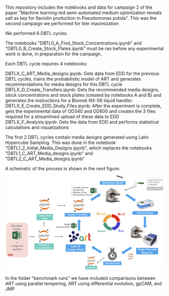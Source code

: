 This repository includes the notebooks and data for campaign 2 of the paper "Machine learning-led semi-automated medium optimization reveals salt as key for flaviolin production in Pseudomonas putida". This was the second campaign we performed for titer maximization

We performed 6 DBTL cycles.

The notebooks "DBTL0_A_Find_Stock_Concentrations.ipynb" and "DBTL0_B_Create_Stock_Plates.ipynb" must be ran before any experimental work is done, in preparation for the campaign.

Each DBTL cycle requires 4 notebooks:

DBTLX_C_ART_Media_designs.ipynb: Gets data from EDD for the previous DBTL cycles, trains the probabilistic model of ART and generates recommendations for media designs for this DBTL cycle DBTLX_D_Create_Transfers.ipynb: Gets the recommended media designs, stock concentrations and stock plates (created by notebooks A and B) and generates the instructions for a Biomek NX-S8 liquid handler. DBTLX_E_Create_EDD_Study_Files.ipynb: After the experiment is complete, gets the experimental data of OD340 and OD600 and creates the 3 files required for a streamlined upload of these data to EDD DBTLX_F_Analysis.ipynb: Gets the data from EDD and performs statistical calculations and visualizations

The first 2 DBTL cycles contain media designs generated using Latin Hypercube Sampling. This was done in the notebook "DBTL1_2_Initial_Media_Designs.ipynb", which replaces the notebooks "DBTL1_C_ART_Media_designs.ipynb" and "DBTL2_C_ART_Media_designs.ipynb"

A schematic of the process is shown in the next figure:


![pipeline](pipeline.png)


In the folder "benchmark runs" we have included comparisons between ART using parallel tempering, ART using differential evolution, gpCAM, and JMP
